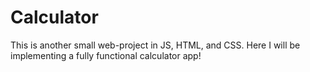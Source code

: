 # Calculator

This is another small web-project in JS, HTML, and CSS.
Here I will be implementing a fully functional calculator app!